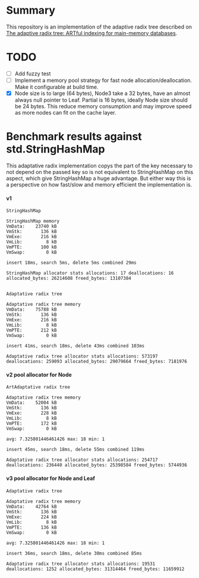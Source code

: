 # Summary

This repository is an implementation of the adaptive radix tree described on [The adaptive radix tree: ARTful indexing for main-memory databases](https://ieeexplore.ieee.org/document/6544812). 

# TODO
- [ ] Add fuzzy test
- [ ] Implement a memory pool strategy for fast node allocation/deallocation. Make it configurable at build time.
- [x] Node size is to large (64 bytes), Node3 take a 32 bytes, have an almost always null pointer to Leaf. Partial is 16 bytes, ideally Node size should be 24 bytes. This reduce memory consumption and may improve speed as more nodes can fit on the cache layer.

# Benchmark results against std.StringHashMap

This adaptative radix implementation copys the part of the key necessary to not depend on the passed key so is not equivalent to StringHashMap on this aspect, which give StringHashMap a huge advantage. But either way this is a perspective on how fast/slow and memory efficient the implementation is.

#### v1
```
StringHashMap

StringHashMap memory
VmData:    23740 kB
VmStk:       136 kB
VmExe:       216 kB
VmLib:         8 kB
VmPTE:       100 kB
VmSwap:        0 kB

insert 18ms, search 5ms, delete 5ms combined 29ms

StringHashMap allocator stats allocations: 17 deallocations: 16 allocated_bytes: 26214608 freed_bytes: 13107384


Adaptative radix tree

Adaptative radix tree memory
VmData:    75788 kB
VmStk:       136 kB
VmExe:       216 kB
VmLib:         8 kB
VmPTE:       212 kB
VmSwap:        0 kB

insert 41ms, search 18ms, delete 43ms combined 103ms

Adaptative radix tree allocator stats allocations: 573197 deallocations: 259093 allocated_bytes: 29079664 freed_bytes: 7181976
```

#### v2 pool allocator for Node
```
ArtAdaptative radix tree

Adaptative radix tree memory
VmData:    52004 kB
VmStk:       136 kB
VmExe:       228 kB
VmLib:         8 kB
VmPTE:       172 kB
VmSwap:        0 kB

avg: 7.325801446461426 max: 18 min: 1

insert 45ms, search 18ms, delete 55ms combined 119ms

Adaptative radix tree allocator stats allocations: 254717 deallocations: 236440 allocated_bytes: 25398584 freed_bytes: 5744936
```

#### v3 pool allocator for Node and Leaf
```
Adaptative radix tree

Adaptative radix tree memory
VmData:    42764 kB
VmStk:       136 kB
VmExe:       224 kB
VmLib:         8 kB
VmPTE:       136 kB
VmSwap:        0 kB

avg: 7.325801446461426 max: 18 min: 1

insert 36ms, search 18ms, delete 30ms combined 85ms

Adaptative radix tree allocator stats allocations: 19531 deallocations: 1252 allocated_bytes: 31314464 freed_bytes: 11659912
```